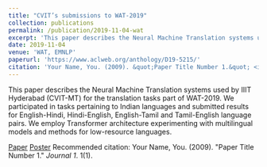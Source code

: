 ```yaml
---
title: "CVIT’s submissions to WAT-2019"
collection: publications
permalink: /publication/2019-11-04-wat
excerpt: 'This paper describes the Neural Machine Translation systems used by IIIT Hyderabad (CVIT-MT) for the translation tasks part of WAT-2019. We participated in tasks pertaining to Indian languages and submitted results for English-Hindi, Hindi-English, English-Tamil and Tamil-English language pairs. We employ Transformer architecture experimenting with multilingual models and methods for low-resource languages.'
date: 2019-11-04
venue: 'WAT, EMNLP'
paperurl: 'https://www.aclweb.org/anthology/D19-5215/'
citation: 'Your Name, You. (2009). &quot;Paper Title Number 1.&quot; <i>Journal 1</i>. 1(1).'
---
```

This paper describes the Neural Machine Translation systems used by IIIT Hyderabad (CVIT-MT) for the translation tasks part of WAT-2019. We participated in tasks pertaining to Indian languages and submitted results for English-Hindi, Hindi-English, English-Tamil and Tamil-English language pairs. We employ Transformer architecture experimenting with multilingual models and methods for low-resource languages.

[Paper](https://www.aclweb.org/anthology/D19-5215/)
[Poster](https://shashanksiripragada.github.io/files/WAT2019_Poster.pdf)
Recommended citation: Your Name, You. (2009). "Paper Title Number 1." <i>Journal 1</i>. 1(1).